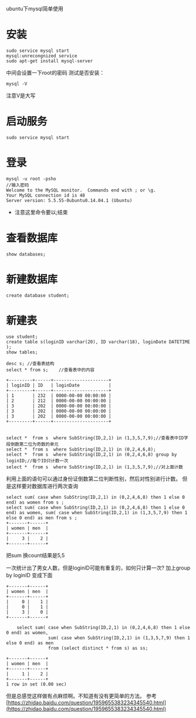 ubuntu下mysql简单使用
# 安装 #
	sudo service mysql start
	mysql:unrecongnized service
	sudo apt-get install mysql-server

中间会设置一下root的密码
测试是否安装：

	mysql -V
注意V是大写


# 启动服务 #
	
	sudo service mysql start
# 登录 #

	mysql -u root -psho
	//输入密码
	Welcome to the MySQL monitor.  Commands end with ; or \g.
	Your MySQL connection id is 48
	Server version: 5.5.55-0ubuntu0.14.04.1 (Ubuntu)

- 注意这里命令要以;结束
	
# 查看数据库 #
	
	show databases;
	
# 新建数据库 #

	create database student;
	
# 新建表 #
	
	use student;
	create table s(loginID varchar(20), ID varchar(18), loginDate DATETIME );
	show tables;
	
	desc s;	//查看表结构
	select * from s;  	//查看表中的内容
	
	+---------+------+---------------------+
	| loginID | ID   | loginDate           |
	+---------+------+---------------------+
	| 1       | 232  | 0000-00-00 00:00:00 |
	| 2       | 212  | 0000-00-00 00:00:00 |
	| 3       | 202  | 0000-00-00 00:00:00 |
	| 3       | 202  | 0000-00-00 00:00:00 |
	| 3       | 202  | 0000-00-00 00:00:00 |
	+---------+------+---------------------+

	
	select *  from s  where SubString(ID,2,1) in (1,3,5,7,9);//查看表中ID字段倒数第二位为奇数的单元
	select *  from s  where SubString(ID,2,1) in (0,2,4,6,8);
	select *  from s  where SubString(ID,2,1) in (0,2,4,6,8) group by loginID;//每个ID只计数一次
	select *  from s  where SubString(ID,2,1) in (1,3,5,7,9);//对上面计数
	
利用上面的语句可以通过身份证倒数第二位判断性别，然后对性别进行计数。
但是这样要对数据库进行两次查询
 
	select sum( case when SubString(ID,2,1) in (0,2,4,6,8) then 1 else 0 end) as women from s ;
	select sum( case when SubString(ID,2,1) in (0,2,4,6,8) then 1 else 0 end) as women, sum( case when SubString(ID,2,1) in (1,3,5,7,9) then 1 else 0 end) as men from s ;
	+-------+------+
	| women | men  |
	+-------+------+
	|     3 |    2 |
	+-------+------+
把sum 换count结果是5,5

一次统计出了男女人数，但是loginID可能有重复的，如何只计算一次?
加上group by loginID 变成下面

	+-------+------+
	| women | men  |
	+-------+------+
	|     0 |    1 |
	|     0 |    1 |
	|     3 |    0 |
	+-------+------+
	
		select sum( case when SubString(ID,2,1) in (0,2,4,6,8) then 1 else 0 end) as women, 
		            sum( case when SubString(ID,2,1) in (1,3,5,7,9) then 1 else 0 end) as men 
		            from (select distinct * from s) as ss;
		            
	+-------+------+
	| women | men  |
	+-------+------+
	|     1 |    2 |
	+-------+------+
	1 row in set (0.00 sec)

但是总感觉这样做有点麻烦啊。不知道有没有更简单的方法。
参考[https://zhidao.baidu.com/question/1959655383234345540.html](https://zhidao.baidu.com/question/1959655383234345540.html) 
